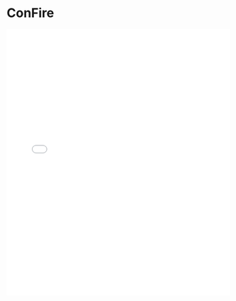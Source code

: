 # ConFire
<embed src="[https://github.com/douglask3/Bayesian_fire_models/blob/main/README/ConFire_info.pdf" type="application/pdf" width="100%" height="600px" />

